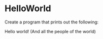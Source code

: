 # HelloWorld

Create a program that prints out the following:

Hello world!
(And all the people of the world)
        


